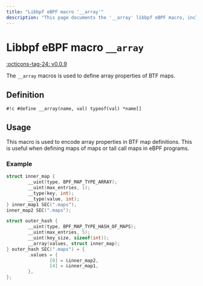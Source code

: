 ```yaml
---
title: "Libbpf eBPF macro '__array'"
description: "This page documents the '__array' libbpf eBPF macro, including its definition, usage, and examples."
---
```

# Libbpf eBPF macro `__array`

[:octicons-tag-24: v0.0.9](https://github.com/libbpf/libbpf/releases/tag/v0.0.9)

The `__array` macros is used to define array properties of BTF maps.

## Definition

`#!c #define __array(name, val) typeof(val) *name[]`

## Usage

This macro is used to encode array properties in BTF map definitions. This is useful when defining maps of maps or tail call maps in eBPF programs.

### Example

```c hl_lines="13 15 16 17 18"
struct inner_map {
        __uint(type, BPF_MAP_TYPE_ARRAY);
        __uint(max_entries, 1);
        __type(key, int);
        __type(value, int);
} inner_map1 SEC(".maps"),
inner_map2 SEC(".maps");

struct outer_hash {
        __uint(type, BPF_MAP_TYPE_HASH_OF_MAPS);
        __uint(max_entries, 5);
        __uint(key_size, sizeof(int));
        __array(values, struct inner_map);
} outer_hash SEC(".maps") = {
        .values = {
                [0] = &inner_map2,
                [4] = &inner_map1,
        },
};
```
